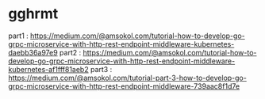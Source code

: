 # gghrmt

part1 : https://medium.com/@amsokol.com/tutorial-how-to-develop-go-grpc-microservice-with-http-rest-endpoint-middleware-kubernetes-daebb36a97e9
part2 : https://medium.com/@amsokol.com/tutorial-how-to-develop-go-grpc-microservice-with-http-rest-endpoint-middleware-kubernetes-af1fff81aeb2
part3 : https://medium.com/@amsokol.com/tutorial-part-3-how-to-develop-go-grpc-microservice-with-http-rest-endpoint-middleware-739aac8f1d7e